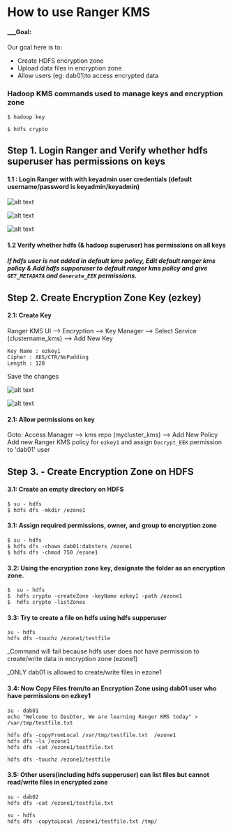 # How to use Ranger KMS

#### ___Goal: 
Our goal here is to: 
* Create HDFS encryption zone
* Upload data files in encryption zone 
* Allow users (eg: dab01)to access encrypted data


### Hadoop KMS commands used to manage keys and encryption zone
`$ hadoop key`

`$ hdfs crypto`


## Step 1. Login Ranger and Verify whether hdfs superuser has permissions on keys

#### 1.1 : Login Ranger with with keyadmin user credentials (default username/password is keyadmin/keyadmin)

![alt text](https://github.com/dabsterindia/LABs/blob/master/tmp/images/ranger_kms_keyadmin_login.png)

![alt text](https://github.com/dabsterindia/LABs/blob/master/tmp/images/ranger_kms_repo.png)

![alt text](https://github.com/dabsterindia/LABs/blob/master/tmp/images/ranger_kms_policies1.png)

#### 1.2 Verify whether hdfs (& hadoop superuser) has permissions on all keys
##### If hdfs user is not added in default kms policy, Edit default ranger kms policy & Add hdfs supperuser to default ranger kms policy and give `GET_METADATA` and `Generate_EEK` permissions.

## Step 2. Create Encryption Zone Key (ezkey)

#### 2.1: Create Key
Ranger KMS UI --> Encryption --> Key Manager --> Select Service (clustername_kms) --> Add New Key
```
Key Name : ezkey1
Cipher : AES/CTR/NoPadding
Length : 128
```
Save the changes

![alt text](https://github.com/dabsterindia/LABs/blob/master/tmp/images/ranger_kms_keymanager.png)

![alt text](https://github.com/dabsterindia/LABs/blob/master/tmp/images/ranger_kms_add_key.png)

#### 2.1: Allow permissions on key
Goto:
Access Manager --> kms repo (mycluster_kms) --> Add New Policy
Add new Ranger KMS policy for `ezkey1` and assign `Decrypt_EEK` permission to 'dab01' user 

## Step 3. - Create Encryption Zone on HDFS

#### 3.1: Create an empty directory on HDFS
```
$ su - hdfs
$ hdfs dfs -mkdir /ezone1
```

#### 3.1: Assign required permissions, owner, and group to encryption zone
```
$ su - hdfs
$ hdfs dfs -chown dab01:dabsters /ezone1
$ hdfs dfs -chmod 750 /ezone1
```

#### 3.2: Using the encryption zone key, designate the folder as an encryption zone.
```
$  su - hdfs
$  hdfs crypto -createZone -keyName ezkey1 -path /ezone1
$  hdfs crypto -listZones
```

#### 3.3: Try to create a file on hdfs using hdfs supperuser
```
su - hdfs
hdfs dfs -touchz /ezone1/testfile
```
_Command will fail because hdfs user does not have permission to create/write data in encryption zone (ezone1)

_ONLY dab01 is allowed to create/write files in ezone1

#### 3.4: Now Copy Files from/to an Encryption Zone using dab01 user who have permissions on ezkey1
```
su - dab01
echo "Welcome to Dasbter, We are learning Ranger KMS today" > /var/tmp/testfile.txt

hdfs dfs -copyFromLocal /var/tmp/testfile.txt  /ezone1
hdfs dfs -ls /ezone1
hdfs dfs -cat /ezone1/testfile.txt

hdfs dfs -touchz /ezone1/testfile
```

#### 3.5: Other users(including hdfs supperuser) can list files but cannot read/write files in encrypted zone
```
su - dab02
hdfs dfs -cat /ezone1/testfile.txt

su - hdfs
hdfs dfs -copytoLocal /ezone1/testfile.txt /tmp/
```


